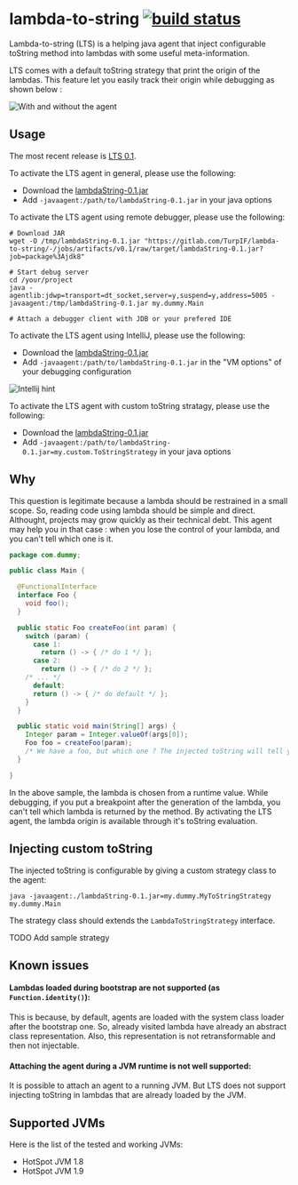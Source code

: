 # lambda-to-string [![build status](https://gitlab.com/TurpIF/lambda-to-string/badges/master/build.svg)](https://gitlab.com/TurpIF/lambda-to-string/commits/master)

Lambda-to-string (LTS) is a helping java agent that inject configurable toString method into lambdas with some useful meta-information.

LTS comes with a default toString strategy that print the origin of the lambdas. This feature let you easily track their origin while debugging as shown below :

![With and without the agent](https://gitlab.com/TurpIF/lambda-to-string/raw/master/doc/with-without.gif)

## Usage

The most recent release is [LTS 0.1](https://gitlab.com/TurpIF/lambda-to-string/tags/v0.1).

To activate the LTS agent in general, please use the following:
- Download the [lambdaString-0.1.jar](https://gitlab.com/TurpIF/lambda-to-string/-/jobs/artifacts/v0.1/raw/target/lambdaString-0.1.jar?job=package%3Ajdk8)
- Add `-javaagent:/path/to/lambdaString-0.1.jar` in your java options


To activate the LTS agent using remote debugger, please use the following:
```shell
# Download JAR
wget -O /tmp/lambdaString-0.1.jar "https://gitlab.com/TurpIF/lambda-to-string/-/jobs/artifacts/v0.1/raw/target/lambdaString-0.1.jar?job=package%3Ajdk8"

# Start debug server
cd /your/project
java -agentlib:jdwp=transport=dt_socket,server=y,suspend=y,address=5005 -javaagent:/tmp/lambdaString-0.1.jar my.dummy.Main

# Attach a debugger client with JDB or your prefered IDE
```


To activate the LTS agent using IntelliJ, please use the following:
- Download the [lambdaString-0.1.jar](https://gitlab.com/TurpIF/lambda-to-string/-/jobs/artifacts/v0.1/raw/target/lambdaString-0.1.jar?job=package%3Ajdk8)
- Add `-javaagent:/path/to/lambdaString-0.1.jar` in the "VM options" of your debugging configuration

![Intellij hint](https://gitlab.com/TurpIF/lambda-to-string/raw/master/doc/intellij-usage.png)


To activate the LTS agent with custom toString stratagy, please use the following:
- Download the [lambdaString-0.1.jar](https://gitlab.com/TurpIF/lambda-to-string/-/jobs/artifacts/v0.1/raw/target/lambdaString-0.1.jar?job=package%3Ajdk8)
- Add `-javaagent:/path/to/lambdaString-0.1.jar=my.custom.ToStringStrategy` in your java options


## Why

This question is legitimate because a lambda should be restrained in a small scope.
So, reading code using lambda should be simple and direct.
Althought, projects may grow quickly as their technical debt.
This agent may help you in that case : when you lose the control of your lambda, and you can't tell which one is it.

```java
package com.dummy;

public class Main {

  @FunctionalInterface
  interface Foo {
    void foo();
  }

  public static Foo createFoo(int param) {
    switch (param) {
      case 1:
        return () -> { /* do 1 */ };
      case 2:
        return () -> { /* do 2 */ };
    /* ... */
      default:
      return () -> { /* do default */ };
    }
  }

  public static void main(String[] args) {
    Integer param = Integer.valueOf(args[0]);
    Foo foo = createFoo(param);
    /* We have a foo, but which one ? The injected toString will tell you */
  }

}
```

In the above sample, the lambda is chosen from a runtime value.
While debugging, if you put a breakpoint after the generation of the lambda, you can't tell which lambda is returned by the method.
By activating the LTS agent, the lambda origin is available through it's toString evaluation.

## Injecting custom toString

The injected toString is configurable by giving a custom strategy class to the agent:

```shell
java -javaagent:./lambdaString-0.1.jar=my.dummy.MyToStringStrategy my.dummy.Main
```

The strategy class should extends the `LambdaToStringStrategy` interface.

TODO Add sample strategy

## Known issues

#### Lambdas loaded during bootstrap are not supported (as `Function.identity()`):

This is because, by default, agents are loaded with the system class loader after the bootstrap one.
So, already visited lambda have already an abstract class representation. Also, this representation is not
retransformable and then not injectable.

#### Attaching the agent during a JVM runtime is not well supported:

It is possible to attach an agent to a running JVM.
But LTS does not support injecting toString in lambdas that are already loaded by the JVM.

## Supported JVMs

Here is the list of the tested and working JVMs:
- HotSpot JVM 1.8
- HotSpot JVM 1.9

